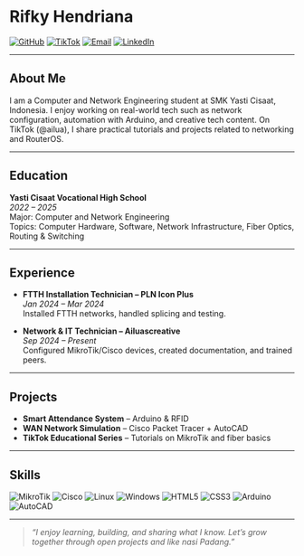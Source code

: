 # Rifky Hendriana

[![GitHub](https://img.shields.io/badge/GitHub-hrizaln-181717?style=flat-square&logo=github)](https://github.com/hrizaln)
[![TikTok](https://img.shields.io/badge/TikTok-@ailua-000000?style=flat-square&logo=tiktok)](https://www.tiktok.com/@anairdnehzi)
[![Email](https://img.shields.io/badge/Email-ikkyxuy@gmail.com-D14836?style=flat-square&logo=gmail&logoColor=white)](mailto:ikkyxuy@gmail.com)
[![LinkedIn](https://img.shields.io/badge/LinkedIn-Rifky_Hendriana-0A66C2?style=flat-square&logo=linkedin&logoColor=white)](https://www.linkedin.com/in/rifky-hendriyana-61a746367)

---

## About Me

I am a Computer and Network Engineering student at SMK Yasti Cisaat, Indonesia. I enjoy working on real-world tech such as network configuration, automation with Arduino, and creative tech content. On TikTok (@ailua), I share practical tutorials and projects related to networking and RouterOS.

---

## Education

**Yasti Cisaat Vocational High School**  
*2022 – 2025*  
Major: Computer and Network Engineering  
Topics: Computer Hardware, Software, Network Infrastructure, Fiber Optics, Routing & Switching

---

## Experience

- **FTTH Installation Technician – PLN Icon Plus**  
  *Jan 2024 – Mar 2024*  
  Installed FTTH networks, handled splicing and testing.

- **Network & IT Technician – Ailuascreative**  
  *Sep 2024 – Present*  
  Configured MikroTik/Cisco devices, created documentation, and trained peers.

---

## Projects

- **Smart Attendance System** – Arduino & RFID  
- **WAN Network Simulation** – Cisco Packet Tracer + AutoCAD  
- **TikTok Educational Series** – Tutorials on MikroTik and fiber basics

---

## Skills

![MikroTik](https://img.shields.io/badge/MikroTik-%23000000.svg?style=flat-square&logo=mikrotik&logoColor=white)
![Cisco](https://img.shields.io/badge/Cisco-1BA0D7?style=flat-square&logo=cisco&logoColor=white)
![Linux](https://img.shields.io/badge/Linux-FCC624?style=flat-square&logo=linux&logoColor=black)
![Windows](https://img.shields.io/badge/Windows-0078D6?style=flat-square&logo=windows&logoColor=white)
![HTML5](https://img.shields.io/badge/HTML5-E34F26?style=flat-square&logo=html5&logoColor=white)
![CSS3](https://img.shields.io/badge/CSS3-1572B6?style=flat-square&logo=css3&logoColor=white)
![Arduino](https://img.shields.io/badge/Arduino-00979D?style=flat-square&logo=arduino&logoColor=white)
![AutoCAD](https://img.shields.io/badge/AutoCAD-E00F00?style=flat-square&logo=autodesk&logoColor=white)

---

> _“I enjoy learning, building, and sharing what I know. Let’s grow together through open projects and like nasi Padang.”_
